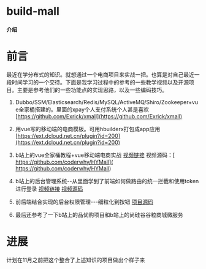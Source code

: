 # build-mall

#### 介绍
# 前言
最近在学分布式的知识。就想通过一个电商项目来实战一把。也算是对自己最近一段时间学习的一个交待。下面是我学习过程中的参考的一些教学视频以及开源项目。主要是参考他们的一些功能点的实现思路，以及一些编码技巧。
1. Dubbo/SSM/Elasticsearch/Redis/MySQL/ActiveMQ/Shiro/Zookeeper+vue全家桶搭建的。里面的xpay个人支付系统个人甚是喜欢
[https://github.com/Exrick/xmall](https://github.com/Exrick/xmall)
2. 用vue写的移动端的电商模板。可用hbuilderx打包成app应用
[https://ext.dcloud.net.cn/plugin?id=200](https://ext.dcloud.net.cn/plugin?id=200)
3. b站上的vue全家桶教程+vue移动端电商实战
[视频链接](https://m.bilibili.com/video/av67171816.html?p=232&share_medium=android&share_source=qq&bbid=bV04DWgMOw05DjtdIV0hinfoc&ts=1569636848747)
视频源码：[  https://github.com/coderwhy/HYMall](  https://github.com/coderwhy/HYMall)

4. b站上的后台管理系统--从里面学到了前端如何做路由的统一拦截和使用token进行登录
[视频链接](https://m.bilibili.com/video/av53141006.html?p=38&share_medium=android&share_source=qq&bbid=bV04DWgMOw05DjtdIV0hinfoc&ts=1569637139071
)
[视频源码](https://github.com/ly1994lyy/vue-node-manager)
5. 前后端结合实现的后台权限管理---细粒化到按钮
[项目源码](https://github.com/Heeexy/SpringBoot-Shiro-Vue)

6. 最后还参考了一下b站上的品优购项目和b站上的尚硅谷谷粒商城微服务

# 进展
计划在11月之前把这个整合了上述知识的项目做出个样子来


